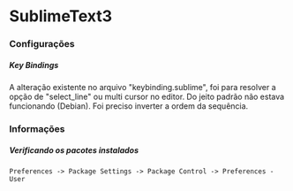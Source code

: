 # SublimeText3

### Configurações
##### Key Bindings
A alteração existente no arquivo "keybinding.sublime", foi para resolver a opção de "select_line" ou
multi cursor no editor. Do jeito padrão não estava funcionando (Debian). Foi preciso inverter a ordem
da sequência.

### Informações
##### Verificando os pacotes instalados
```
Preferences -> Package Settings -> Package Control -> Preferences - User
```
